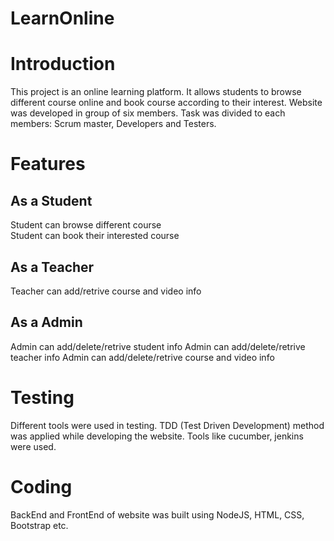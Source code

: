 # LearnOnline
# Introduction
This project is an online learning platform. It allows students to browse different course online and book course according to their interest.
Website was developed in group of six members. Task was divided to each members: Scrum master, Developers and Testers.
# Features
## As a Student
Student can browse different course </br>
Student can book their interested course

## As a Teacher
Teacher can add/retrive course and video info

## As a Admin
Admin can add/delete/retrive student info
Admin can add/delete/retrive teacher info
Admin can add/delete/retrive course and video info

# Testing
Different tools were used in testing. TDD (Test Driven Development) method was applied while developing the website. Tools like cucumber, jenkins
were used.

# Coding
BackEnd and FrontEnd of website was built using NodeJS, HTML, CSS, Bootstrap etc.
